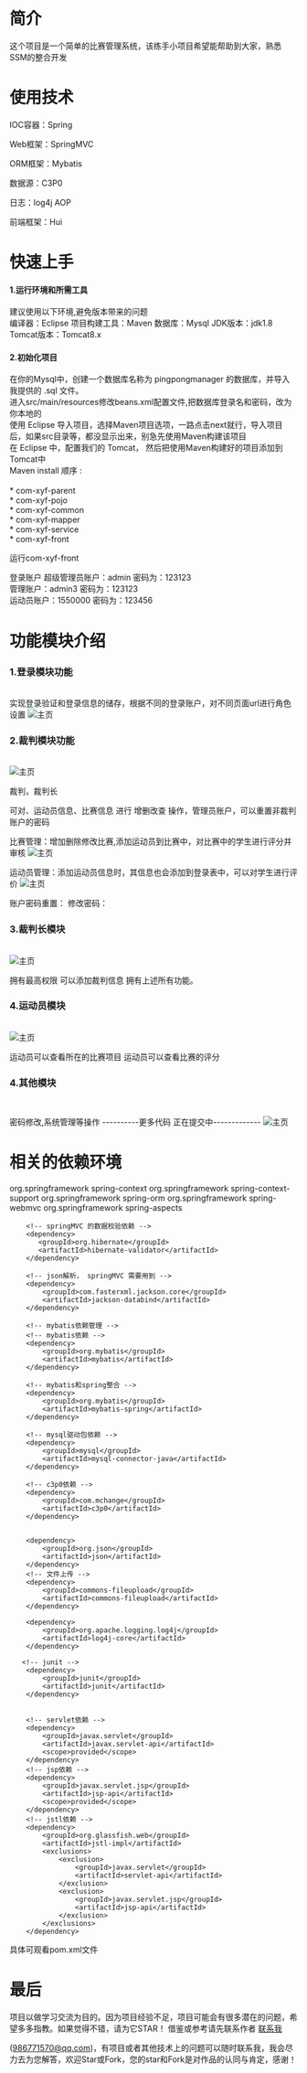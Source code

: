 <h1>简介</h1>

这个项目是一个简单的比赛管理系统，该练手小项目希望能帮助到大家，熟悉SSM的整合开发

<h1>使用技术</h1>

IOC容器：Spring

Web框架：SpringMVC

ORM框架：Mybatis

数据源：C3P0

日志：log4j AOP

前端框架：Hui




<h1>快速上手</h1>

<h4>1.运行环境和所需工具</h4>

建议使用以下环境,避免版本带来的问题<br/>
编译器：Eclipse
项目构建工具：Maven
数据库：Mysql
JDK版本：jdk1.8
Tomcat版本：Tomcat8.x

<h4>2.初始化项目</h4>
在你的Mysql中，创建一个数据库名称为 pingpongmanager 的数据库，并导入我提供的 .sql 文件。<br/>
进入src/main/resources修改beans.xml配置文件,把数据库登录名和密码，改为你本地的<br/>
使用 Eclipse 导入项目，选择Maven项目选项，一路点击next就行，导入项目后，如果src目录等，都没显示出来，别急先使用Maven构建该项目<br/>
在 Eclipse 中，配置我们的 Tomcat， 然后把使用Maven构建好的项目添加到Tomcat中<br/>
Maven install 顺序 : <br/><br/>
*   com-xyf-parent <br/>
*   com-xyf-pojo <br/>
*   com-xyf-common <br/>
*   com-xyf-mapper <br/>
*   com-xyf-service <br/>
*   com-xyf-front

运行com-xyf-front

登录账户
超级管理员账户：admin 密码为：123123<br/>
管理账户：admin3  密码为：123123<br/>
运动员账户：1550000  密码为：123456<br/>


<h1>功能模块介绍</h1>

<h3>1.登录模块功能</h3>
<br/>
实现登录验证和登录信息的储存，根据不同的登录账户，对不同页面url进行角色设置
 <img src="/other/login.jpg" alt="主页" style="max-width:100%;">

<h3>2.裁判模块功能</h3>
<br/>
 <img src="/other/admin3.jpg" alt="主页" style="max-width:100%;"><br/>

裁判，裁判长
<p>可对、运动员信息、比赛信息 进行 增删改查 操作，管理员账户，可以重置非裁判账户的密码</p>
比赛管理：增加删除修改比赛,添加运动员到比赛中，对比赛中的学生进行评分并审核
 <img src="/other/score.jpg" alt="主页" style="max-width:100%;"><br/>

运动员管理：添加运动员信息时，其信息也会添加到登录表中，可以对学生进行评价
 <img src="/other/runner.jpg" alt="主页" style="max-width:100%;"><br/>

账户密码重置：
修改密码： 

<h3>3.裁判长模块</h3>
<br/>
 <img src="/other/project.jpg" alt="主页" style="max-width:100%;"><br/>

拥有最高权限
可以添加裁判信息
拥有上述所有功能。

<h3>4.运动员模块</h3>
<br/>
 <img src="/other/look.jpg" alt="主页" style="max-width:100%;"><br/>

运动员可以查看所在的比赛项目
运动员可以查看比赛的评分

<h3>4.其他模块</h3>
<br/>

密码修改,系统管理等操作
----------更多代码 正在提交中-------------
<img src="/other/password.jpg" alt="主页" style="max-width:100%;"><br/>

<h1>相关的依赖环境</h1>

<dependencies>
  <!-- spring和springMVC依赖 -->
        <dependency>
            <groupId>org.springframework</groupId>
            <artifactId>spring-context</artifactId>
        </dependency>
        <dependency>
            <groupId>org.springframework</groupId>
            <artifactId>spring-context-support</artifactId>
        </dependency>
        <dependency>
            <groupId>org.springframework</groupId>
            <artifactId>spring-orm</artifactId>
        </dependency>
        <dependency>
            <groupId>org.springframework</groupId>
            <artifactId>spring-webmvc</artifactId>
        </dependency>
        <dependency>
            <groupId>org.springframework</groupId>
            <artifactId>spring-aspects</artifactId>
        </dependency>
        
        <!-- springMVC 的数据校验依赖 -->
        <dependency>
           <groupId>org.hibernate</groupId>
           <artifactId>hibernate-validator</artifactId>
        </dependency>
        
        <!-- json解析， springMVC 需要用到 -->
        <dependency>
            <groupId>com.fasterxml.jackson.core</groupId>
            <artifactId>jackson-databind</artifactId>
        </dependency>

        <!-- mybatis依赖管理 -->
        <!-- mybatis依赖 -->
        <dependency>
            <groupId>org.mybatis</groupId>
            <artifactId>mybatis</artifactId>
        </dependency>
        
        <!-- mybatis和spring整合 -->
        <dependency>
            <groupId>org.mybatis</groupId>
            <artifactId>mybatis-spring</artifactId>
        </dependency>
        
        <!-- mysql驱动包依赖 -->
        <dependency>
            <groupId>mysql</groupId>
            <artifactId>mysql-connector-java</artifactId>
        </dependency>
        
        <!-- c3p0依赖 -->
        <dependency>
            <groupId>com.mchange</groupId>
            <artifactId>c3p0</artifactId>
        </dependency>
        
      
        <dependency>
            <groupId>org.json</groupId>
            <artifactId>json</artifactId>
        </dependency>
        <!-- 文件上传 -->
        <dependency>
            <groupId>commons-fileupload</groupId>
            <artifactId>commons-fileupload</artifactId>
        </dependency>
        
        <dependency>
            <groupId>org.apache.logging.log4j</groupId>
            <artifactId>log4j-core</artifactId>
        </dependency>
    
       <!-- junit -->
        <dependency>
            <groupId>junit</groupId>
            <artifactId>junit</artifactId>
        </dependency>
        
 
        <!-- servlet依赖 -->
        <dependency>
            <groupId>javax.servlet</groupId>
            <artifactId>javax.servlet-api</artifactId>
            <scope>provided</scope>
        </dependency>
        <!-- jsp依赖 -->
        <dependency>
            <groupId>javax.servlet.jsp</groupId>
            <artifactId>jsp-api</artifactId>
            <scope>provided</scope>
        </dependency>
        <!-- jstl依赖 -->
        <dependency>
            <groupId>org.glassfish.web</groupId>
            <artifactId>jstl-impl</artifactId>
            <exclusions>
                <exclusion>
                    <groupId>javax.servlet</groupId>
                    <artifactId>servlet-api</artifactId>
                </exclusion>
                <exclusion>
                    <groupId>javax.servlet.jsp</groupId>
                    <artifactId>jsp-api</artifactId>
                </exclusion>
            </exclusions>
        </dependency>
 </dependencies>
具体可观看pom.xml文件





<h1>最后</h1>
项目以做学习交流为目的。因为项目经验不足，项目可能会有很多潜在的问题，希望多多指教。如果觉得不错，请为它STAR！
借鉴或参考请先联系作者    <a target="_blank" href="http://wpa.qq.com/msgrd?v=3&uin=986771570&site=qq&menu=yes">联系我</a>

(986771570@qq.com)，有项目或者其他技术上的问题可以随时联系我，我会尽力去为您解答，欢迎Star或Fork，您的star和Fork是对作品的认同与肯定，感谢！
